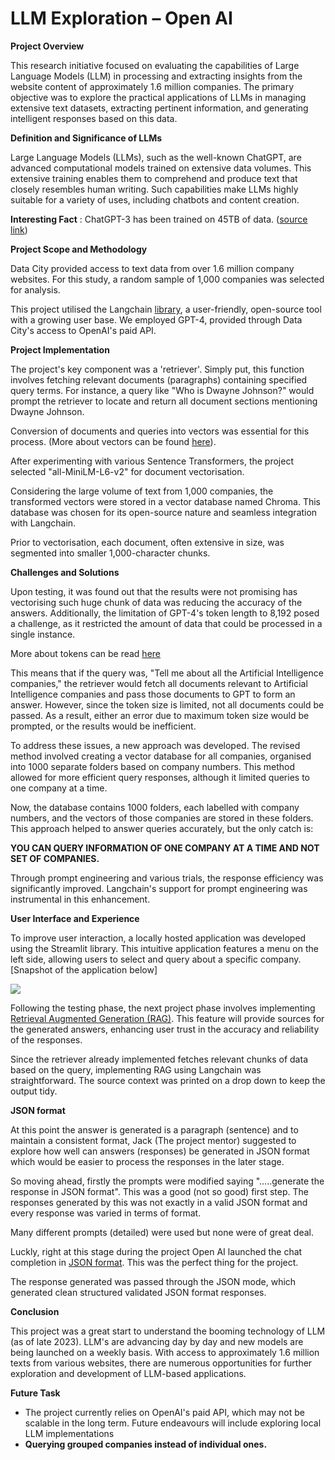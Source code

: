 # LLM Exploration – Open AI

**Project Overview**

This research initiative focused on evaluating the capabilities of Large Language Models (LLM) in processing and extracting insights from the website content of approximately 1.6 million companies. The primary objective was to explore the practical applications of LLMs in managing extensive text datasets, extracting pertinent information, and generating intelligent responses based on this data.

**Definition and Significance of LLMs**

Large Language Models (LLMs), such as the well-known ChatGPT, are advanced computational models trained on extensive data volumes. This extensive training enables them to comprehend and produce text that closely resembles human writing. Such capabilities make LLMs highly suitable for a variety of uses, including chatbots and content creation.

**Interesting Fact** : ChatGPT-3 has been trained on 45TB of data. ([source link](https://www.springboard.com/blog/data-science/machine-learning-gpt-3-open-ai/#:~:text=To%20summarise%3A,text%20data%20from%20different%20datasets.))

**Project Scope and Methodology**

Data City provided access to text data from over 1.6 million company websites. For this study, a random sample of 1,000 companies was selected for analysis.

This project utilised the Langchain [library](https://python.langchain.com/docs/get_started/introduction), a user-friendly, open-source tool with a growing user base. We employed GPT-4, provided through Data City's access to OpenAI's paid API.

**Project Implementation**

The project's key component was a 'retriever'. Simply put, this function involves fetching relevant documents (paragraphs) containing specified query terms. For instance, a query like "Who is Dwayne Johnson?" would prompt the retriever to locate and return all document sections mentioning Dwayne Johnson.

Conversion of documents and queries into vectors was essential for this process. (More about vectors can be found [here](https://www.mongodb.com/blog/post/vector-search-llm-essentials-what-when-why#:~:text=This%20enables%20users%20to%20query,is%20represented%20by%20a%20vector.)).

After experimenting with various Sentence Transformers, the project selected "all-MiniLM-L6-v2" for document vectorisation.

Considering the large volume of text from 1,000 companies, the transformed vectors were stored in a vector database named Chroma. This database was chosen for its open-source nature and seamless integration with Langchain.

Prior to vectorisation, each document, often extensive in size, was segmented into smaller 1,000-character chunks.

**Challenges and Solutions**

Upon testing, it was found out that the results were not promising has vectorising such huge chunk of data was reducing the accuracy of the answers. Additionally, the limitation of GPT-4's token length to 8,192 posed a challenge, as it restricted the amount of data that could be processed in a single instance.

More about tokens can be read [here](https://help.openai.com/en/articles/4936856-what-are-tokens-and-how-to-count-them)

This means that if the query was, "Tell me about all the Artificial Intelligence companies," the retriever would fetch all documents relevant to Artificial Intelligence companies and pass those documents to GPT to form an answer. However, since the token size is limited, not all documents could be passed. As a result, either an error due to maximum token size would be prompted, or the results would be inefficient.

To address these issues, a new approach was developed. The revised method involved creating a vector database for all companies, organised into 1000 separate folders based on company numbers. This method allowed for more efficient query responses, although it limited queries to one company at a time.

Now, the database contains 1000 folders, each labelled with company numbers, and the vectors of those companies are stored in these folders. This approach helped to answer queries accurately, but the only catch is:

**YOU CAN QUERY INFORMATION OF ONE COMPANY AT A TIME AND NOT SET OF COMPANIES.**

Through prompt engineering and various trials, the response efficiency was significantly improved. Langchain's support for prompt engineering was instrumental in this enhancement.

**User Interface and Experience**

To improve user interaction, a locally hosted application was developed using the Streamlit library. This intuitive application features a menu on the left side, allowing users to select and query about a specific company. [Snapshot of the application below]

![](RackMultipart20240202-1-82htox_html_28514858de0496b0.png)

Following the testing phase, the next project phase involves implementing [Retrieval Augmented Generation (RAG)](https://python.langchain.com/docs/use_cases/question_answering/). This feature will provide sources for the generated answers, enhancing user trust in the accuracy and reliability of the responses.

Since the retriever already implemented fetches relevant chunks of data based on the query, implementing RAG using Langchain was straightforward. The source context was printed on a drop down to keep the output tidy.

**JSON format**

At this point the answer is generated is a paragraph (sentence) and to maintain a consistent format, Jack (The project mentor) suggested to explore how well can answers (responses) be generated in JSON format which would be easier to process the responses in the later stage.

So moving ahead, firstly the prompts were modified saying "…..generate the response in JSON format". This was a good (not so good) first step. The responses generated by this was not exactly in a valid JSON format and every response was varied in terms of format.

Many different prompts (detailed) were used but none were of great deal.

Luckly, right at this stage during the project Open AI launched the chat completion in [JSON format](https://platform.openai.com/docs/guides/text-generation/json-mode). This was the perfect thing for the project.

The response generated was passed through the JSON mode, which generated clean structured validated JSON format responses.

**Conclusion**

This project was a great start to understand the booming technology of LLM (as of late 2023). LLM's are advancing day by day and new models are being launched on a weekly basis. With access to approximately 1.6 million texts from various websites, there are numerous opportunities for further exploration and development of LLM-based applications.

**Future Task**

- The project currently relies on OpenAI's paid API, which may not be scalable in the long term. Future endeavours will include exploring local LLM implementations
- **Querying grouped companies instead of individual ones.**